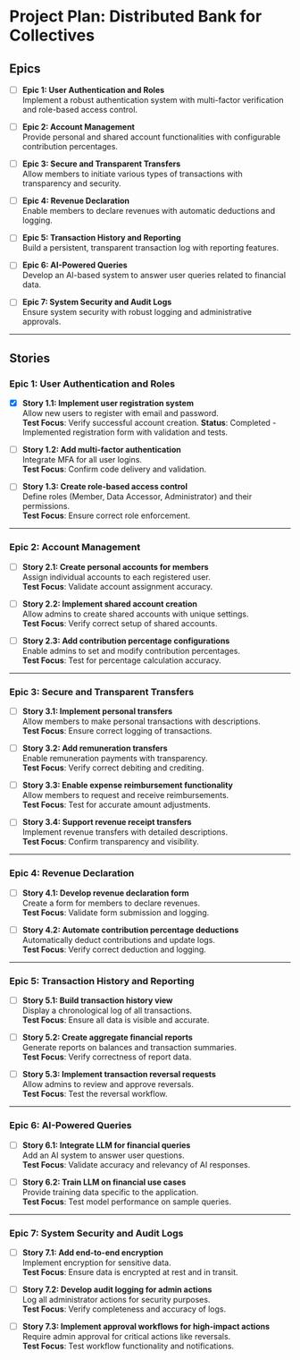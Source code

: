 # Project Plan: Distributed Bank for Collectives

## Epics
- [ ] **Epic 1: User Authentication and Roles**  
  Implement a robust authentication system with multi-factor verification and role-based access control.

- [ ] **Epic 2: Account Management**  
  Provide personal and shared account functionalities with configurable contribution percentages.

- [ ] **Epic 3: Secure and Transparent Transfers**  
  Allow members to initiate various types of transactions with transparency and security.

- [ ] **Epic 4: Revenue Declaration**  
  Enable members to declare revenues with automatic deductions and logging.

- [ ] **Epic 5: Transaction History and Reporting**  
  Build a persistent, transparent transaction log with reporting features.

- [ ] **Epic 6: AI-Powered Queries**  
  Develop an AI-based system to answer user queries related to financial data.

- [ ] **Epic 7: System Security and Audit Logs**  
  Ensure system security with robust logging and administrative approvals.

---

## Stories

### Epic 1: User Authentication and Roles
- [x] **Story 1.1: Implement user registration system**  
  Allow new users to register with email and password.  
  **Test Focus**: Verify successful account creation.
  **Status**: Completed - Implemented registration form with validation and tests.

- [ ] **Story 1.2: Add multi-factor authentication**  
  Integrate MFA for all user logins.  
  **Test Focus**: Confirm code delivery and validation.

- [ ] **Story 1.3: Create role-based access control**  
  Define roles (Member, Data Accessor, Administrator) and their permissions.  
  **Test Focus**: Ensure correct role enforcement.

---

### Epic 2: Account Management
- [ ] **Story 2.1: Create personal accounts for members**  
  Assign individual accounts to each registered user.  
  **Test Focus**: Validate account assignment accuracy.

- [ ] **Story 2.2: Implement shared account creation**  
  Allow admins to create shared accounts with unique settings.  
  **Test Focus**: Verify correct setup of shared accounts.

- [ ] **Story 2.3: Add contribution percentage configurations**  
  Enable admins to set and modify contribution percentages.  
  **Test Focus**: Test for percentage calculation accuracy.

---

### Epic 3: Secure and Transparent Transfers
- [ ] **Story 3.1: Implement personal transfers**  
  Allow members to make personal transactions with descriptions.  
  **Test Focus**: Ensure correct logging of transactions.

- [ ] **Story 3.2: Add remuneration transfers**  
  Enable remuneration payments with transparency.  
  **Test Focus**: Verify correct debiting and crediting.

- [ ] **Story 3.3: Enable expense reimbursement functionality**  
  Allow members to request and receive reimbursements.  
  **Test Focus**: Test for accurate amount adjustments.

- [ ] **Story 3.4: Support revenue receipt transfers**  
  Implement revenue transfers with detailed descriptions.  
  **Test Focus**: Confirm transparency and visibility.

---

### Epic 4: Revenue Declaration
- [ ] **Story 4.1: Develop revenue declaration form**  
  Create a form for members to declare revenues.  
  **Test Focus**: Validate form submission and logging.

- [ ] **Story 4.2: Automate contribution percentage deductions**  
  Automatically deduct contributions and update logs.  
  **Test Focus**: Verify correct deduction and logging.

---

### Epic 5: Transaction History and Reporting
- [ ] **Story 5.1: Build transaction history view**  
  Display a chronological log of all transactions.  
  **Test Focus**: Ensure all data is visible and accurate.

- [ ] **Story 5.2: Create aggregate financial reports**  
  Generate reports on balances and transaction summaries.  
  **Test Focus**: Verify correctness of report data.

- [ ] **Story 5.3: Implement transaction reversal requests**  
  Allow admins to review and approve reversals.  
  **Test Focus**: Test the reversal workflow.

---

### Epic 6: AI-Powered Queries
- [ ] **Story 6.1: Integrate LLM for financial queries**  
  Add an AI system to answer user questions.  
  **Test Focus**: Validate accuracy and relevancy of AI responses.

- [ ] **Story 6.2: Train LLM on financial use cases**  
  Provide training data specific to the application.  
  **Test Focus**: Test model performance on sample queries.

---

### Epic 7: System Security and Audit Logs
- [ ] **Story 7.1: Add end-to-end encryption**  
  Implement encryption for sensitive data.  
  **Test Focus**: Ensure data is encrypted at rest and in transit.

- [ ] **Story 7.2: Develop audit logging for admin actions**  
  Log all administrator actions for security purposes.  
  **Test Focus**: Verify completeness and accuracy of logs.

- [ ] **Story 7.3: Implement approval workflows for high-impact actions**  
  Require admin approval for critical actions like reversals.  
  **Test Focus**: Test workflow functionality and notifications.
